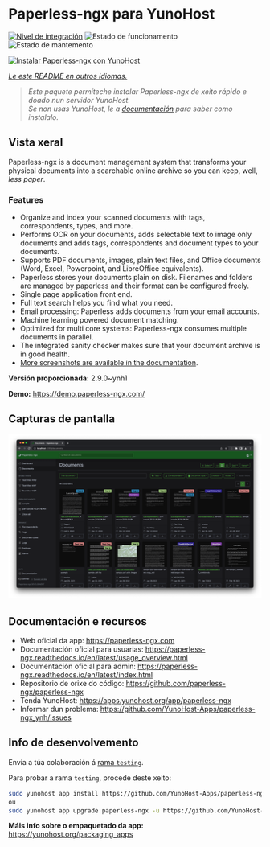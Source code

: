 <!--
NOTA: Este README foi creado automáticamente por <https://github.com/YunoHost/apps/tree/master/tools/readme_generator>
NON debe editarse manualmente.
-->

# Paperless-ngx para YunoHost

[![Nivel de integración](https://dash.yunohost.org/integration/paperless-ngx.svg)](https://dash.yunohost.org/appci/app/paperless-ngx) ![Estado de funcionamento](https://ci-apps.yunohost.org/ci/badges/paperless-ngx.status.svg) ![Estado de mantemento](https://ci-apps.yunohost.org/ci/badges/paperless-ngx.maintain.svg)

[![Instalar Paperless-ngx con YunoHost](https://install-app.yunohost.org/install-with-yunohost.svg)](https://install-app.yunohost.org/?app=paperless-ngx)

*[Le este README en outros idiomas.](./ALL_README.md)*

> *Este paquete permíteche instalar Paperless-ngx de xeito rápido e doado nun servidor YunoHost.*  
> *Se non usas YunoHost, le a [documentación](https://yunohost.org/install) para saber como instalalo.*

## Vista xeral

Paperless-ngx is a document management system that transforms your physical documents into a searchable online archive so you can keep, well, *less paper*.

### Features

* Organize and index your scanned documents with tags, correspondents, types, and more.
* Performs OCR on your documents, adds selectable text to image only documents and adds tags, correspondents and document types to your documents.
* Supports PDF documents, images, plain text files, and Office documents (Word, Excel, Powerpoint, and LibreOffice equivalents).
* Paperless stores your documents plain on disk. Filenames and folders are managed by paperless and their format can be configured freely.
* Single page application front end.
* Full text search helps you find what you need.
* Email processing: Paperless adds documents from your email accounts.
* Machine learning powered document matching.
* Optimized for multi core systems: Paperless-ngx consumes multiple documents in parallel.
* The integrated sanity checker makes sure that your document archive is in good health.
* [More screenshots are available in the documentation](https://paperless-ngx.readthedocs.io/en/latest/screenshots.html).


**Versión proporcionada:** 2.9.0~ynh1

**Demo:** <https://demo.paperless-ngx.com/>

## Capturas de pantalla

![Captura de pantalla de Paperless-ngx](./doc/screenshots/documents-wchrome-dark.png)

## Documentación e recursos

- Web oficial da app: <https://paperless-ngx.com>
- Documentación oficial para usuarias: <https://paperless-ngx.readthedocs.io/en/latest/usage_overview.html>
- Documentación oficial para admin: <https://paperless-ngx.readthedocs.io/en/latest/index.html>
- Repositorio de orixe do código: <https://github.com/paperless-ngx/paperless-ngx>
- Tenda YunoHost: <https://apps.yunohost.org/app/paperless-ngx>
- Informar dun problema: <https://github.com/YunoHost-Apps/paperless-ngx_ynh/issues>

## Info de desenvolvemento

Envía a túa colaboración á [rama `testing`](https://github.com/YunoHost-Apps/paperless-ngx_ynh/tree/testing).

Para probar a rama `testing`, procede deste xeito:

```bash
sudo yunohost app install https://github.com/YunoHost-Apps/paperless-ngx_ynh/tree/testing --debug
ou
sudo yunohost app upgrade paperless-ngx -u https://github.com/YunoHost-Apps/paperless-ngx_ynh/tree/testing --debug
```

**Máis info sobre o empaquetado da app:** <https://yunohost.org/packaging_apps>
